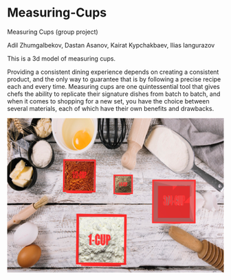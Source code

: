 # Measuring-Cups
Measuring Cups (group project)

Adil Zhumgalbekov, Dastan Asanov, Kairat Kypchakbaev, Ilias Iangurazov

This is a 3d model of measuring cups.

Providing a consistent dining experience depends on creating a consistent product, and the only way to guarantee that is by following a precise recipe each and every time. Measuring cups are one quintessential tool that gives chefs the ability to replicate their signature dishes from batch to batch, and when it comes to shopping for a new set, you have the choice between several materials, each of which have their own benefits and drawbacks.

![Image of Yaktocat](https://github.com/ilyas0707/Measuring-Cups/blob/master/images/project.jpg)
